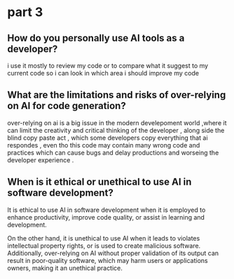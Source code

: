 # part 3

## How do you personally use AI tools as a developer?

i use it mostly to review my code or to compare what it suggest to my current code so i can look in which area i should improve my code

## What are the limitations and risks of over-relying on AI for code generation?

over-relying on ai is a big issue in the modern develepoment world ,where it can limit the creativity and critical thinking of the developer , along side the blind copy paste act , which some developers copy everything that ai respondes , even tho this code may contain many wrong code and practices which can cause bugs and delay productions and worseing the developer experience .

## When is it ethical or unethical to use AI in software development?

It is ethical to use AI in software development when it is employed to enhance productivity, improve code quality, or assist in learning and development.

On the other hand, it is unethical to use AI when it leads to violates intellectual property rights, or is used to create malicious software. Additionally, over-relying on AI without proper validation of its output can result in poor-quality software, which may harm users or applications owners, making it an unethical practice.
